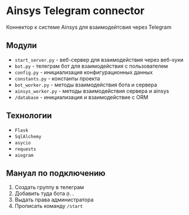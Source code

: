 # Ainsys Telegram connector

Коннeктор к системе Ainsys для взаимодейтсвия через Telegram

## Модули

- `start_server.py` - веб-сервер для взаимодействия через веб-хуки
- `bot.py` - телеграм бот для взаимодействия с пользователем
- `config.py` - инициализация конфигурационных данных
- `constants.py` - константы проекта
- `bot_worker.py` - методы взаимодействия бота и сервера
- `ainsys_worker.py` - методы взаимодействия сервера и ainsys
- `/database` - инициализация и взаимодействие с ORM

## Технологии
- `Flask`
- `SqlAlchemy`
- `asycio`
- `requests`
- `aiogram`

## Мануал по подключению

1. Создать группу в телеграм
2. Добавить туда бота `@..`
3. Выдать права администратора 
4. Прописать команду `/start`